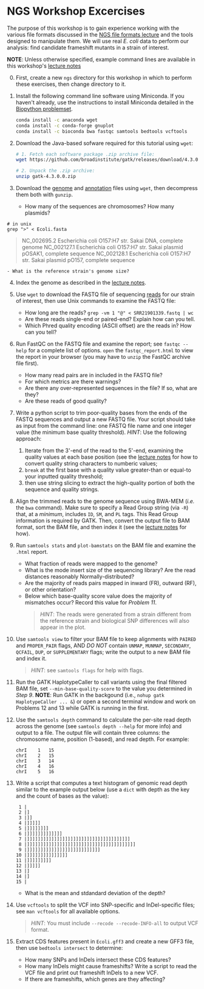NGS Workshop Excercises
=======================

The purpose of this workshop is to gain experience working with the various file formats discussed in the [NGS file formats lecture](https://github.com/prog4biol/pfb2022/blob/master/workshops/NGS/bio_info_formats.pdf) and the tools designed to manipulate them. We will use real *E. coli* data to perform our analysis: find candidate frameshift mutants in a strain of interest.

**NOTE**: Unless otherwise specified, example command lines are available in this workshop's [lecture notes](https://github.com/bredeson/pfb2022/blob/master/workshops/NGS/bio_info_formats.pdf)

0. First, create a new `ngs` directory for this workshop in which to perform these exercises, then change directory to it.

1. Install the following command line software using Miniconda. If you haven't already, use the instructions to install Miniconda detailed in the [Biopython problemset](https://github.com/prog4biol/pfb2022/blob/master/problemsets/biopython_problemset.md).
    ```bash
    conda install -c anaconda wget
    conda install -c conda-forge gnuplot
    conda install -c bioconda bwa fastqc samtools bedtools vcftools
    ```
   

2. Download the Java-based sofware required for this tutorial using `wget`:
    ```bash
    # 1. Fetch each software package .zip archive file:
    wget https://github.com/broadinstitute/gatk/releases/download/4.3.0.0/gatk-4.3.0.0.zip

    # 2. Unpack the .zip archive:
    unzip gatk-4.3.0.0.zip
    ```


3. Download the [genome](https://github.com/prog4biol/pfb2022/raw/master/workshops/NGS/data/Ecoli.fasta.gz) and [annotation](https://raw.githubusercontent.com/prog4biol/pfb2022/master/workshops/NGS/data/Ecoli.gff3.gz) files using `wget`, then decompress them both with `gunzip`.
    - How many of the sequences are chromosomes? How many plasmids?

```
# in unix
grep ">" < Ecoli.fasta
```

>NC_002695.2 Escherichia coli O157:H7 str. Sakai DNA, complete genome
>NC_002127.1 Escherichia coli O157:H7 str. Sakai plasmid pOSAK1, complete sequence
>NC_002128.1 Escherichia coli O157:H7 str. Sakai plasmid pO157, complete sequence

    - What is the reference strain's genome size?


4. Index the genome as described in the [lecture notes](https://github.com/prog4biol/pfb2022/blob/master/workshops/NGS/bio_info_formats.pdf).


5. Use `wget` to download the FASTQ file of sequencing [reads](https://raw.githubusercontent.com/prog4biol/pfb2022/master/workshops/NGS/data/SRR21901339.fastq.gz) for our strain of interest, then use Unix commands to examine the FASTQ file:
    - How long are the reads? `grep -vm 1 "@" < SRR21901339.fastq | wc`
    - Are these reads single-end or paired-end? Explain how can you tell.
    - Which Phred quality encoding (ASCII offset) are the reads in? How can you tell?


6. Run FastQC on the FASTQ file and examine the report; see `fastqc --help` for a complete list of options. `open` the `fastqc_report.html` to view the report in your browser (you may have to `unzip` the FastQC archive file first). 
    - How many read pairs are in included in the FASTQ file?
    - For which metrics are there warnings?
    - Are there any over-represented sequences in the file? If so, what are they?
    - Are these reads of good quality?


7. Write a python script to trim poor-quality bases from the ends of the FASTQ sequences and output a new FASTQ file. Your script should take as input from the command line: one FASTQ file name and one integer value (the minimum base quality threshold). *HINT*: Use the following approach:
    1. Iterate from the 3'-end of the read to the 5'-end, examining the quality values at each base position (see the [lecture notes](https://github.com/prog4biol/pfb2022/blob/master/workshops/NGS/bio_info_formats.pdf) for how to convert quality string characters to numberic values;  
    2. `break` at the first base with a quality value greater-than or equal-to your inputted quality threshold;  
    3. then use string slicing to extract the high-quality portion of both the sequence and quality strings.  


8. Align the trimmed reads to the genome sequence using BWA-MEM (*i.e.* the `bwa` command). Make sure to specify a Read Group string (via `-R`) that, at a *minimum*, includes `ID`, `SM`, and `PL` tags. This Read Group information is required by GATK. Then, convert the output file to BAM format, sort the BAM file, and then index it (see the [lecture notes](https://github.com/prog4biol/pfb2022/blob/master/workshops/NGS/bio_info_formats.pdf) for how).


9. Run `samtools stats` and `plot-bamstats` on the BAM file and examine the `.html` report.
    - What fraction of reads were mapped to the genome?
    - What is the mode insert size of the sequencing library? Are the read distances reasonably Normally-distributed?
    - Are the majority of reads pairs mapped in inward (FR), outward (RF), or other orientation?
    - Below which base-quality score value does the majority of mismatches occur? Record this value for *Problem 11*.
       >*HINT*: The reads were generated from a strain different from the reference strain and biological SNP differences will also appear in the plot.


10. Use `samtools view` to filter your BAM file to keep alignments with `PAIRED` and `PROPER_PAIR` flags, AND *DO NOT* contain `UNMAP`, `MUNMAP`, `SECONDARY`, `QCFAIL`, `DUP`, or `SUPPLEMENTARY` flags; write the output to a new BAM file and index it.
    > *HINT*: see `samtools flags` for help with flags.


11. Run the GATK HaplotypeCaller to call variants using the final filtered BAM file, set `--min-base-quality-score` to the value you determined in *Step 9*. **NOTE**: Run GATK in the backgound (i.e., `nohup gatk HaplotypeCaller ... &`) or open a second terminal window and work on Problems 12 and 13 while GATK is running in the first.


12. Use the `samtools depth` command to calculate the per-site read depth across the genome (see `samtools depth --help` for more info) and output to a file. The output file will contain three columns: the chromosome name, position (1-based), and read depth. For example:
    ```
    chrI	1	15
    chrI	2	15
    chrI	3	14
    chrI	4	16
    chrI	5	16
    ```
    

13. Write a script that computes a text histogram of genomic read depth similar to the example output below (use a `dict` with depth as the key and the count of bases as the value):
    ```
     1 |                                        
     2 |]                                       
     3 |]]                                      
     4 |]]]]]                                   
     5 |]]]]]]]]                                
     6 |]]]]]]]]]]]]]                           
     7 |]]]]]]]]]]]]]]]]]]]]]]]]]]]]]]]]]]]]]]  
     8 |]]]]]]]]]]]]]]]]]]]]]]]]]]]]]]]]]]]]]]]]
     9 |]]]]]]]]]]]]]]]]]]]]]]]]]]]             
    10 |]]]]]]]]]]]]]]]                         
    11 |]]]]]]]]]                               
    12 |]]]]]                                   
    13 |]                                       
    14 |]                                       
    15 |                                        
    ```
    - What is the mean and stdandard deviation of the depth?



14. Use `vcftools` to split the VCF into SNP-specific and InDel-specific files; see `man vcftools` for all available options.
    > *HINT*: You must include `--recode --recode-INFO-all` to output VCF format.


15. Extract CDS features present in `Ecoli.gff3` and create a new GFF3 file, then use `bedtools intersect` to determine:
    - How many SNPs and InDels intersect these CDS features?
    - How many InDels might cause frameshifts? Write a script to read the VCF file and print out frameshift InDels to a new VCF.
    - If there are frameshifts, which genes are they affecting?


